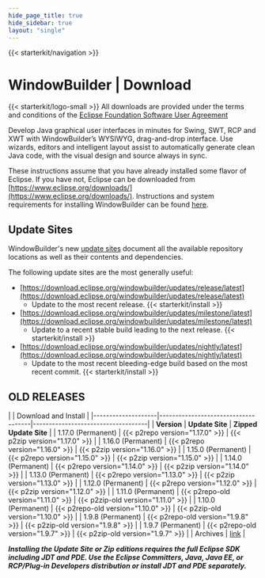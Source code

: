```yaml
---
hide_page_title: true
hide_sidebar: true
layout: "single"
---
```


{{< starterkit/navigation >}}

# WindowBuilder | Download

{{< starterkit/logo-small >}}
All downloads are provided under the terms and conditions of the [Eclipse Foundation Software User Agreement](/legal/epl/notice.php)

Develop Java graphical user interfaces in minutes for Swing, SWT, RCP and XWT with WindowBuilder&rsquo;s 
WYSIWYG, drag-and-drop interface. Use wizards, editors and intelligent layout assist to automatically generate 
clean Java code, with the visual design and source always in sync.

These instructions assume that you have already installed some flavor of Eclipse. If you have not, Eclipse 
can be downloaded from [https://www.eclipse.org/downloads/](https://www.eclipse.org/downloads/). 
Instructions and system requirements for installing WindowBuilder can be found 
[here](https://help.eclipse.org/index.jsp?topic=/org.eclipse.wb.doc.user/html/installation/index.html).

## Update Sites

WindowBuilder's new [update sites](https://download.eclipse.org/windowbuilder/updates/) document all the available repository locations as well as their contents and dependencies.

The following update sites are the most generally useful:
- [https://download.eclipse.org/windowbuilder/updates/release/latest](https://download.eclipse.org/windowbuilder/updates/release/latest)
  - Update to the most recent release. {{< starterkit/install >}}
- [https://download.eclipse.org/windowbuilder/updates/milestone/latest](https://download.eclipse.org/windowbuilder/updates/milestone/latest)
  - Update to a recent stable build leading to the next release. {{< starterkit/install >}}
- [https://download.eclipse.org/windowbuilder/updates/nightly/latest](https://download.eclipse.org/windowbuilder/updates/nightly/latest)
  - Update to the most recent bleeding-edge build based on the most recent commit. {{< starterkit/install >}}

## OLD RELEASES

|                    | Download and Install                                                     |
|--------------------|-------------------------------------|------------------------------------|
| **Version**        | **Update Site**                     | **Zipped Update Site**             |
| 1.17.0 (Permanent) | {{< p2repo version="1.17.0" >}}     | {{< p2zip version="1.17.0" >}}     |
| 1.16.0 (Permanent) | {{< p2repo version="1.16.0" >}}     | {{< p2zip version="1.16.0" >}}     |
| 1.15.0 (Permanent) | {{< p2repo version="1.15.0" >}}     | {{< p2zip version="1.15.0" >}}     |
| 1.14.0 (Permanent) | {{< p2repo version="1.14.0" >}}     | {{< p2zip version="1.14.0" >}}     |
| 1.13.0 (Permanent) | {{< p2repo version="1.13.0" >}}     | {{< p2zip version="1.13.0" >}}     |
| 1.12.0 (Permanent) | {{< p2repo version="1.12.0" >}}     | {{< p2zip version="1.12.0" >}}     |
| 1.11.0 (Permanent) | {{< p2repo-old version="1.11.0" >}} | {{< p2zip-old version="1.11.0" >}} |
| 1.10.0 (Permanent) | {{< p2repo-old version="1.10.0" >}} | {{< p2zip-old version="1.10.0" >}} |
| 1.9.8 (Permanent)  | {{< p2repo-old version="1.9.8" >}}  | {{< p2zip-old version="1.9.8" >}}  |
| 1.9.7 (Permanent)  | {{< p2repo-old version="1.9.7" >}}  | {{< p2zip-old version="1.9.7" >}}  |
| Archives           | [link](https://archive.eclipse.org/windowbuilder/)                       |


_**Installing the Update Site or Zip editions requires the full Eclipse SDK including JDT and PDE. 
Use the Eclipse Committers, Java, Java EE, or RCP/Plug-in Developers distribution or install JDT and PDE separately.**_
